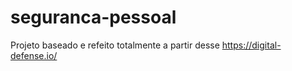 # seguranca-pessoal
Projeto baseado e refeito totalmente a partir desse https://digital-defense.io/
